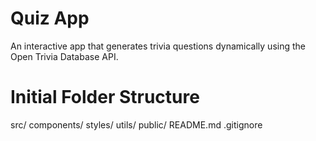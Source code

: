 # Quiz App
An interactive app that generates trivia questions dynamically using the Open Trivia Database API.
# Initial Folder Structure
src/
  components/
  styles/
  utils/
public/
README.md
.gitignore

